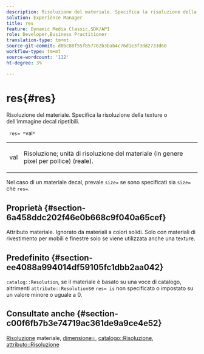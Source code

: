 ```yaml
---
description: Risoluzione del materiale. Specifica la risoluzione della texture o dell'immagine decal ripetibili.
solution: Experience Manager
title: res
feature: Dynamic Media Classic,SDK/API
role: Developer,Business Practitioner
translation-type: tm+mt
source-git-commit: d0bc88f55f857762b3bab4c76d1e3f3dd2733d60
workflow-type: tm+mt
source-wordcount: '112'
ht-degree: 3%

---
```



# res{#res}

Risoluzione del materiale. Specifica la risoluzione della texture o dell&#39;immagine decal ripetibili.

` res= *`val`*`

<table id="simpletable_2004B804D46E43C090E59BBFF8144598"> 
 <tr class="strow"> 
  <td class="stentry"> <p> <span class="varname"> val  </span> </p> </td> 
  <td class="stentry"> <p>Risoluzione; unità di risoluzione del materiale (in genere pixel per pollice) (reale). </p> </td> 
 </tr> 
</table>

Nel caso di un materiale decal, prevale `size=` se sono specificati sia `size=` che `res=`.

## Proprietà {#section-6a458ddc202f46e0b668c9f040a65cef}

Attributo materiale. Ignorato da materiali a colori solidi. Solo con materiali di rivestimento per mobili e finestre solo se viene utilizzata anche una texture.

## Predefinito {#section-ee4088a994014df59105fc1dbb2aa042}

`catalog::Resolution`, se il materiale è basato su una voce di catalogo, altrimenti  `attribute::Resolution`se  `res= is` non specificato o impostato su un valore minore o uguale a 0.

## Consultate anche {#section-c00f6fb7b3e74719ac361de9a9ce4e52}

[Risoluzione](../../../../../ir-api/http-protocol/image-rendering-api-ref/c-ir-http-protocol-ref/c-ir-http-protocol-syntax-and-features/c-ir-vignettes/c-ir-material-resolution.md#concept-f60103c64e324e2cae78bd76dfb4de8b) materiale,  [dimensione=](../../../../../ir-api/http-protocol/image-rendering-api-ref/c-ir-http-protocol-ref/c-ir-http-protocol-command-reference/r-ir-http-size.md#reference-1220d6fbcde4479aba91de7adacdc988),  [catalogo::Risoluzione](../../../../../ir-api/material-cat/image-rendering-api-ref/c-ir-material-catalog/c-ir-material-data-reference/r-ir-resolution-dataref.md#reference-6a2d64c2d72b438fade58a3391569da7),  [attributo::Risoluzione](../../../../../ir-api/material-cat/image-rendering-api-ref/c-ir-material-catalog/c-ir-attributes-reference/r-ir-resolution.md#reference-09fe14e6bfbf4db6b7f4369fffecc806)
